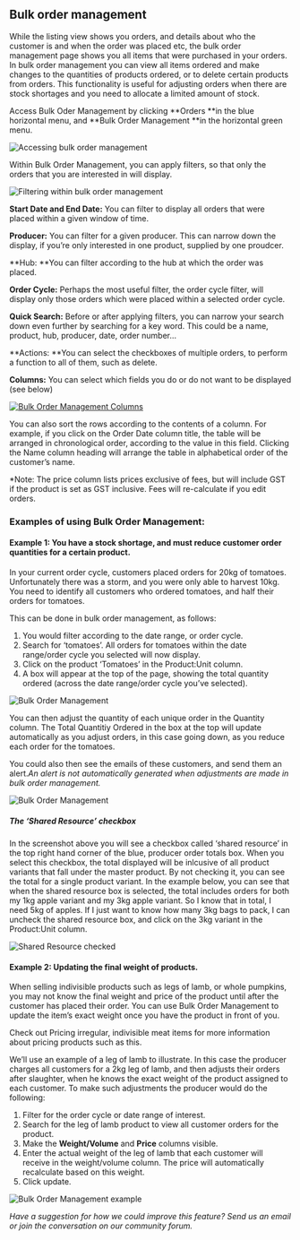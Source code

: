 ## Bulk order management

While the listing view shows you orders, and details about who the customer is and when the order was placed etc, the bulk order management page shows you all items that were purchased in your orders. In bulk order management you can view all items ordered and make changes to the quantities of products ordered, or to delete certain products from orders. This functionality is useful for adjusting orders when there are stock shortages and you need to allocate a limited amount of stock.

Access Bulk Oder Management by clicking **Orders **in the blue horizontal menu, and **Bulk Order Management **in the horizontal green menu.

![](https://openfoodnetwork.org/wp-content/uploads/2015/05/Bulk-Order-Management.png "Accessing bulk order management")

Within Bulk Order Management, you can apply filters, so that only the orders that you are interested in will display.

![](https://openfoodnetwork.org/wp-content/uploads/2015/05/Filter-Bulk-order-man.png "Filtering within bulk order management")

**Start Date and End Date:** You can filter to display all orders that were placed within a given window of time.

**Producer:** You can filter for a given producer. This can narrow down the display, if you’re only interested in one product, supplied by one proudcer.

**Hub: **You can filter according to the hub at which the order was placed.

**Order Cycle:** Perhaps the most useful filter, the order cycle filter, will display only those orders which were placed within a selected order cycle.

**Quick Search:** Before or after applying filters, you can narrow your search down even further by searching for a key word. This could be a name, product, hub, producer, date, order number…

**Actions: **You can select the checkboxes of multiple orders, to perform a function to all of them, such as delete.

**Columns:** You can select which fields you do or do not want to be displayed \(see below\)

[![](https://openfoodnetwork.org/wp-content/uploads/2015/05/Bulk-Order-Man-Columns.png "Bulk Order Management Columns")](https://openfoodnetwork.org/wp-content/uploads/2015/05/Bulk-Order-Man-Columns.png)

You can also sort the rows according to the contents of a column. For example, if you click on the Order Date column title, the table will be arranged in chronological order, according to the value in this field. Clicking the Name column heading will arrange the table in alphabetical order of the customer’s name.

\*Note: The price column lists prices exclusive of fees, but will include GST if the product is set as GST inclusive. Fees will re-calculate if you edit orders.

### Examples of using Bulk Order Management:

#### Example 1: You have a stock shortage, and must reduce customer order quantities for a certain product.

In your current order cycle, customers placed orders for 20kg of tomatoes. Unfortunately there was a storm, and you were only able to harvest 10kg. You need to identify all customers who ordered tomatoes, and half their orders for tomatoes.

This can be done in bulk order management, as follows:

1. You would filter according to the date range, or order cycle.
2. Search for ‘tomatoes’. All orders for tomatoes within the date range/order cycle you selected will now display.
3. Click on the product ‘Tomatoes’ in the Product:Unit column.
4. A box will appear at the top of the page, showing the total quantity ordered \(across the date range/order cycle you’ve selected\).

![](https://openfoodnetwork.org/wp-content/uploads/2015/05/BOM-1.png "Bulk Order Management")

You can then adjust the quantity of each unique order in the Quantity column. The Total Quantitiy Ordered in the box at the top will update automatically as you adjust orders, in this case going down, as you reduce each order for the tomatoes.

You could also then see the emails of these customers, and send them an alert._An alert is not automatically generated when adjustments are made in bulk order management._

![](https://openfoodnetwork.org/wp-content/uploads/2015/05/BOM-2.png "Bulk Order Management")

##### **The ‘Shared Resource’ checkbox**

In the screenshot above you will see a checkbox called ‘shared resource’ in the top right hand corner of the blue, producer order totals box. When you select this checkbox, the total displayed will be inlcusive of all product variants that fall under the master product. By not checking it, you can see the total for a single product variant. In the example below, you can see that when the shared resource box is selected, the total includes orders for both my 1kg apple variant and my 3kg apple variant. So I know that in total, I need 5kg of apples. If I just want to know how many 3kg bags to pack, I can uncheck the shared resource box, and click on the 3kg variant in the Product:Unit column.

![](https://openfoodnetwork.org/wp-content/uploads/2015/05/Shared-Resource.png "Shared Resource checked")

#### Example 2: Updating the final weight of products.

When selling indivisible products such as legs of lamb, or whole pumpkins, you may not know the final weight and price of the product until after the customer has placed their order. You can use Bulk Order Management to update the item’s exact weight once you have the product in front of you.

Check out Pricing irregular, indivisible meat items for more information about pricing products such as this.

We’ll use an example of a leg of lamb to illustrate. In this case the producer charges all customers for a 2kg leg of lamb, and then adjusts their orders after slaughter, when he knows the exact weight of the product assigned to each customer. To make such adjustments the producer would do the following:

1. Filter for the order cycle or date range of interest.
2. Search for the leg of lamb product to view all customer orders for the product.
3. Make the
   **Weight/Volume**
   and
   **Price**
   columns visible.
4. Enter the actual weight of the leg of lamb that each customer will receive in the weight/volume column. The price will automatically recalculate based on this weight.
5. Click update.

![](https://openfoodnetwork.org/wp-content/uploads/2015/05/Meat-BOMM.png "Bulk Order Management example")

_Have a suggestion for how we could improve this feature? Send us an email or join the conversation on our community forum._

